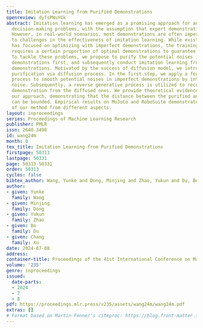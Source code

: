 ```yaml
---
title: Imitation Learning from Purified Demonstrations
openreview: dyfsPNuYCk
abstract: Imitation learning has emerged as a promising approach for addressing sequential
  decision-making problems, with the assumption that expert demonstrations are optimal.
  However, in real-world scenarios, most demonstrations are often imperfect, leading
  to challenges in the effectiveness of imitation learning. While existing research
  has focused on optimizing with imperfect demonstrations, the training typically
  requires a certain proportion of optimal demonstrations to guarantee performance.
  To tackle these problems, we propose to purify the potential noises in imperfect
  demonstrations first, and subsequently conduct imitation learning from these purified
  demonstrations. Motivated by the success of diffusion model, we introduce a two-step
  purification via diffusion process. In the first step, we apply a forward diffusion
  process to smooth potential noises in imperfect demonstrations by introducing additional
  noise. Subsequently, a reverse generative process is utilized to recover the optimal
  demonstration from the diffused ones. We provide theoretical evidence supporting
  our approach, demonstrating that the distance between the purified and optimal demonstration
  can be bounded. Empirical results on MuJoCo and RoboSuite demonstrate the effectiveness
  of our method from different aspects.
layout: inproceedings
series: Proceedings of Machine Learning Research
publisher: PMLR
issn: 2640-3498
id: wang24m
month: 0
tex_title: Imitation Learning from Purified Demonstrations
firstpage: 50313
lastpage: 50331
page: 50313-50331
order: 50313
cycles: false
bibtex_author: Wang, Yunke and Dong, Minjing and Zhao, Yukun and Du, Bo and Xu, Chang
author:
- given: Yunke
  family: Wang
- given: Minjing
  family: Dong
- given: Yukun
  family: Zhao
- given: Bo
  family: Du
- given: Chang
  family: Xu
date: 2024-07-08
address:
container-title: Proceedings of the 41st International Conference on Machine Learning
volume: '235'
genre: inproceedings
issued:
  date-parts:
  - 2024
  - 7
  - 8
pdf: https://proceedings.mlr.press/v235/assets/wang24m/wang24m.pdf
extras: []
# Format based on Martin Fenner's citeproc: https://blog.front-matter.io/posts/citeproc-yaml-for-bibliographies/
---
```

